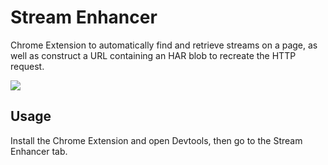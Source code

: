 # Stream Enhancer

Chrome Extension to automatically find and retrieve streams on a page, as well as construct a URL containing an HAR blob to recreate the HTTP request.

<img src="https://i.imgur.com/LtAr8ic.png">

## Usage

Install the Chrome Extension and open Devtools, then go to the Stream Enhancer tab. 